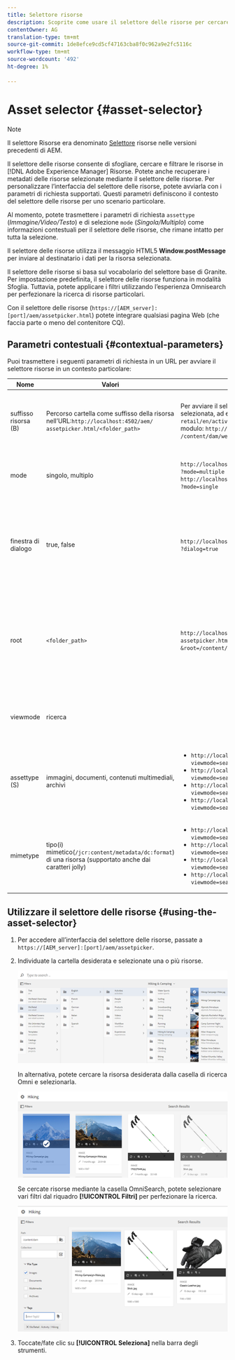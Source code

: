 ```yaml
---
title: Selettore risorse
description: Scoprite come usare il selettore delle risorse per cercare, filtrare, sfogliare e recuperare metadati per risorse all’interno di Adobe Experience Manager (AEM) Assets. Scoprite inoltre come personalizzare l’interfaccia del selettore delle risorse.
contentOwner: AG
translation-type: tm+mt
source-git-commit: 1de8efce9cd5cf47163cba8f0c962a9e2fc5116c
workflow-type: tm+mt
source-wordcount: '492'
ht-degree: 1%

---
```



# Asset selector {#asset-selector}

>[!NOTE]
>
>Il selettore Risorse era denominato [Selettore](https://helpx.adobe.com/experience-manager/6-2/assets/using/asset-picker.html) risorse nelle versioni precedenti di AEM.

Il selettore delle risorse consente di sfogliare, cercare e filtrare le risorse in [!DNL Adobe Experience Manager] Risorse. Potete anche recuperare i metadati delle risorse selezionate mediante il selettore delle risorse. Per personalizzare l’interfaccia del selettore delle risorse, potete avviarla con i parametri di richiesta supportati. Questi parametri definiscono il contesto del selettore delle risorse per uno scenario particolare.

Al momento, potete trasmettere i parametri di richiesta `assettype` (*Immagine/Video/Testo*) e di selezione `mode` (*Singola/Multiplo*) come informazioni contestuali per il selettore delle risorse, che rimane intatto per tutta la selezione.

Il selettore delle risorse utilizza il messaggio HTML5 **Window.postMessage** per inviare al destinatario i dati per la risorsa selezionata.

Il selettore delle risorse si basa sul vocabolario del selettore base di Granite. Per impostazione predefinita, il selettore delle risorse funziona in modalità Sfoglia. Tuttavia, potete applicare i filtri utilizzando l’esperienza Omnisearch per perfezionare la ricerca di risorse particolari.

Con il selettore delle risorse (`https://[AEM_server]:[port]/aem/assetpicker.html`) potete integrare qualsiasi pagina Web (che faccia parte o meno del contenitore CQ).

## Parametri contestuali {#contextual-parameters}

Puoi trasmettere i seguenti parametri di richiesta in un URL per avviare il selettore risorse in un contesto particolare:

| Nome | Valori | Esempio | Scopo |
|---|---|---|---|
| suffisso risorsa (B) | Percorso cartella come suffisso della risorsa nell’URL:`http://localhost:4502/aem/`<br>`assetpicker.html/<folder_path>` | Per avviare il selettore risorse con una particolare cartella selezionata, ad esempio con la cartella `/content/dam/we-retail/en/activities` selezionata, l’URL deve essere del modulo: `http://localhost:4502/aem/assetpicker.html`<br>`/content/dam/we-retail/en/activities?assettype=images` | Se al momento dell’avvio del selettore delle risorse è necessario selezionare una determinata cartella, passatela come suffisso di risorsa. |
| mode | singolo, multiplo | `http://localhost:4502/aem/assetpicker.html`<br>`?mode=multiple` <br> `http://localhost:4502/aem/assetpicker.html`<br>`?mode=single` | In modalità multipla, potete selezionare più risorse contemporaneamente utilizzando il selettore delle risorse. |
| finestra di dialogo | true, false | `http://localhost:4502/aem/assetpicker.html`<br>`?dialog=true` | Usate questi parametri per aprire il selettore delle risorse come finestra di dialogo Granite. Questa opzione è applicabile solo quando si avvia il selettore delle risorse tramite Granite Path Field e lo si configura come URL pickerSrc. |
| root | `<folder_path>` | `http://localhost:4502/aem/`<br>`assetpicker.html?assettype=images`<br>`&root=/content/dam/we-retail/en/activities` | Utilizzate questa opzione per specificare la cartella principale per il selettore di risorse. In questo caso, il selettore delle risorse consente di selezionare solo le risorse secondarie (dirette/indirette) sotto la cartella principale. |
| viewmode | ricerca |  | Per avviare il selettore delle risorse in modalità di ricerca, con i parametri relativi al tipo di risorsa e al tipo di mime. |
| assettype (S) | immagini, documenti, contenuti multimediali, archivi | <ul><li>`http://localhost:4502/aem/assetpicker.html?viewmode=search&assettype=images`</li> <li>`http://localhost:4502/aem/assetpicker.html?viewmode=search&assettype=documents`</li> <li>`http://localhost:4502/aem/assetpicker.html?viewmode=search&assettype=multimedia`</li> <li>`http://localhost:4502/aem/assetpicker.html?viewmode=search&assettype=archives`</li> | Utilizzate questa opzione per filtrare i tipi di risorse in base al valore passato. |
| mimetype | tipo(i) mimetico(`/jcr:content/metadata/dc:format`) di una risorsa (supportato anche dai caratteri jolly) | <ul><li>`http://localhost:4502/aem/assetpicker.html?viewmode=search&mimetype=image/png`</li>  <li>`http://localhost:4502/aem/assetpicker.html?viewmode=search&?mimetype=*png`</li>  <li>`http://localhost:4502/aem/assetpicker.html?viewmode=search&mimetype=*presentation`</li>  <li>`http://localhost:4502/aem/assetpicker?viewmode=search&mimetype=*presentation&mimetype=*png`</li></ul> | Utilizzatelo per filtrare le risorse in base ai tipi MIME |

## Utilizzare il selettore delle risorse {#using-the-asset-selector}

1. Per accedere all’interfaccia del selettore delle risorse, passate a `https://[AEM_server]:[port]/aem/assetpicker`.
1. Individuate la cartella desiderata e selezionate una o più risorse.

   ![chlimage_1-441](assets/chlimage_1-441.png)

   In alternativa, potete cercare la risorsa desiderata dalla casella di ricerca Omni e selezionarla.

   ![chlimage_1-442](assets/chlimage_1-442.png)

   Se cercate risorse mediante la casella OmniSearch, potete selezionare vari filtri dal riquadro **[!UICONTROL Filtri]** per perfezionare la ricerca.

   ![chlimage_1-443](assets/chlimage_1-443.png)

1. Toccate/fate clic su **[!UICONTROL Seleziona]** nella barra degli strumenti.
